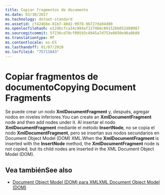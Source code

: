 ```yaml
---
title: Copiar fragmentos de documento
ms.date: 03/30/2017
ms.technology: dotnet-standard
ms.assetid: cf424bbe-81b7-40d2-9978-9b727da94d80
ms.openlocfilehash: e124bcfca34c984af127466c891526b052d08987
ms.sourcegitcommit: 5f236cd78cf09593c8945a7d753e0850e96a0b80
ms.translationtype: MT
ms.contentlocale: es-ES
ms.lasthandoff: 01/07/2020
ms.locfileid: "75711043"
---
```

# <a name="copying-document-fragments"></a><span data-ttu-id="4bdd5-102">Copiar fragmentos de documento</span><span class="sxs-lookup"><span data-stu-id="4bdd5-102">Copying Document Fragments</span></span>
<span data-ttu-id="4bdd5-103">Se puede crear un nodo **XmlDocumentFragment** y, después, agregar nodos en niveles inferiores.</span><span class="sxs-lookup"><span data-stu-id="4bdd5-103">You can create an **XmlDocumentFragment** node and then add nodes under it.</span></span> <span data-ttu-id="4bdd5-104">Al insertar el nodo **XmlDocumentFragment** mediante el método **InsertNode**, no se copia el nodo **XmlDocumentFragment**, pero se insertan sus nodos secundarios en Document Object Model (DOM) XML.</span><span class="sxs-lookup"><span data-stu-id="4bdd5-104">When the **XmlDocumentFragment** is inserted with the **InsertNode** method, the **XmlDocumentFragment** node is not copied, but its child nodes are inserted in the XML Document Object Model (DOM).</span></span>  
  
## <a name="see-also"></a><span data-ttu-id="4bdd5-105">Vea también</span><span class="sxs-lookup"><span data-stu-id="4bdd5-105">See also</span></span>

- [<span data-ttu-id="4bdd5-106">Document Object Model (DOM) para XML</span><span class="sxs-lookup"><span data-stu-id="4bdd5-106">XML Document Object Model (DOM)</span></span>](../../../../docs/standard/data/xml/xml-document-object-model-dom.md)
